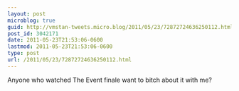 ```yaml
---
layout: post
microblog: true
guid: http://vmstan-tweets.micro.blog/2011/05/23/72872724636250112.html
post_id: 3042171
date: 2011-05-23T21:53:06-0600
lastmod: 2011-05-23T21:53:06-0600
type: post
url: /2011/05/23/72872724636250112.html
---
```

Anyone who watched The Event finale want to bitch about it with me?

